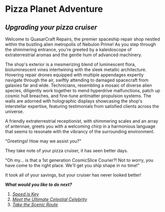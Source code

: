 # Pizza Planet Adventure
## *Upgrading your pizza cruiser*

Welcome to QuasarCraft Repairs, the premier spaceship repair shop nestled within the bustling alien metropolis of Nebulon Prime! As you step through the shimmering entrance, you're greeted by a kaleidoscope of extraterrestrial aromas and the gentle hum of advanced machinery.

The shop's exterior is a mesmerizing blend of luminescent flora, bioluminescent vines intertwining with the sleek metallic architecture. 
Hovering repair drones equipped with multiple appendages expertly navigate through the air, swiftly attending to damaged spacecraft from galaxies far and wide. Technicians, resembling a mosaic of diverse alien species, diligently work together to mend hyperdrive malfunctions, patch up cosmic hull breaches, and fine-tune antimatter propulsion systems. The walls are adorned with holographic displays showcasing the shop's interstellar expertise, featuring testimonials from satisfied clients across the universe.

A friendly extraterrestrial receptionist, with shimmering scales and an array of antennae, greets you with a welcoming chirp in a harmonious language that seems to resonate with the vibrancy of the surrounding environment.

"Greetings! How may we assist you?"

They take note of your pizza cruiser, it has seen better days.

"Oh my... is that a 1st generation CosmicSlice Courier?! Not to worry, you have come to the right place. We'll get you ship shape in no time!"

It took all of your savings, but your cruiser has never looked better!

**_What would you like to do next?_**  

1. *[Speed is Key](./speed_is_key.md)*
2. *[Meet the Ultimate Celestial Celebrity](./celestial_celebrity.md)*
3. *[Take the Scenic Route](./scenic_route.md)*
